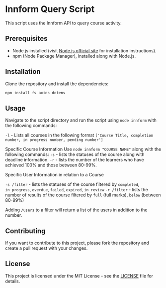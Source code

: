 # Innform Query Script

This script uses the Innform API to query course activity.

## Prerequisites

- Node.js installed (visit [Node.js official site](https://nodejs.org) for installation instructions).
- npm (Node Package Manager), installed along with Node.js.

## Installation

Clone the repository and install the dependencies:

```bash
npm install fs axios dotenv
```

## Usage

Navigate to the script directory and run the script using `node innform` with the following commands:

`-l` - Lists all courses in the following format `['Course Title, completion number, in progress number, pending number']`

Specific Course Information
Use `node innform "COURSE NAME"` along with the following commands:
`-s` - lists the statuses of the course along with deadline information.
`-r` - lists the number of the learners who have achieved 100% and those between 80-99%.

Specific User Information in relation to a Course

`-s /filter` - lists the statuses of the course filtered by `completed`, `in_progress`, `overdue`, `failed`, `expired`, `in_review`
`-r /filter` - lists the number of results of the course filtered by `full` (full marks), `below` (between 80-99%)

Adding `/users` to a filter will return a list of the users in addition to the number.

## Contributing

If you want to contribute to this project, please fork the repository and create a pull request with your changes.

## License

This project is licensed under the MIT License - see the [LICENSE](LICENSE) file for details.
